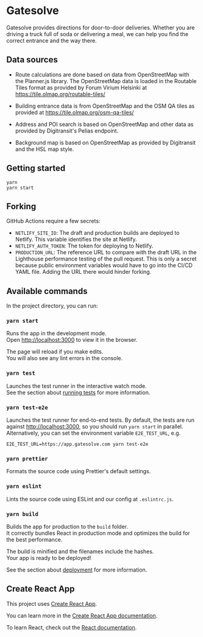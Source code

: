 # Gatesolve

Gatesolve provides directions for door-to-door deliveries.
Whether you are driving a truck full of soda or delivering a meal,
we can help you find the correct entrance and the way there.

## Data sources

- Route calculations are done based on data from OpenStreetMap with the Planner.js library.
  The OpenStreetMap data is loaded in the Routable Tiles format as provided by Forum Virium Helsinki
  at https://tile.olmap.org/routable-tiles/

- Building entrance data is from OpenStreetMap and the OSM QA tiles as provided at https://tile.olmap.org/osm-qa-tiles/

- Address and POI search is based on OpenStreetMap and other data as provided by Digitransit's Pelias endpoint.

- Background map is based on OpenStreetMap as provided by Digitransit and the HSL map style.

## Getting started

```
yarn
yarn start
```

## Forking

GitHub Actions require a few secrets:

- `NETLIFY_SITE_ID`: The draft and production builds are deployed to Netlify. This variable identifies the site at Netlify.
- `NETLIFY_AUTH_TOKEN`: The token for deploying to Netlify.
- `PRODUCTION_URL`: The reference URL to compare with the draft URL in the Lighthouse performance testing of the pull request. This is only a secret because public environment variables would have to go into the CI/CD YAML file. Adding the URL there would hinder forking.

## Available commands

In the project directory, you can run:

### `yarn start`

Runs the app in the development mode.<br />
Open [http://localhost:3000](http://localhost:3000) to view it in the browser.

The page will reload if you make edits.<br />
You will also see any lint errors in the console.

### `yarn test`

Launches the test runner in the interactive watch mode.<br />
See the section about [running tests](https://facebook.github.io/create-react-app/docs/running-tests) for more information.

### `yarn test-e2e`

Launches the test runner for end-to-end tests.
By default, the tests are run against [http://localhost:3000](http://localhost:3000),
so you should run `yarn start` in parallel.
Alternatively, you can set the environment variable `E2E_TEST_URL`, e.g.

```
E2E_TEST_URL=https://app.gatesolve.com yarn test-e2e
```

### `yarn prettier`

Formats the source code using Prettier's default settings.

### `yarn eslint`

Lints the source code using ESLint and our config at `.eslintrc.js`.

### `yarn build`

Builds the app for production to the `build` folder.<br />
It correctly bundles React in production mode and optimizes the build for the best performance.

The build is minified and the filenames include the hashes.<br />
Your app is ready to be deployed!

See the section about [deployment](https://facebook.github.io/create-react-app/docs/deployment) for more information.

## Create React App

This project uses [Create React App](https://github.com/facebook/create-react-app).

You can learn more in the [Create React App documentation](https://facebook.github.io/create-react-app/docs/getting-started).

To learn React, check out the [React documentation](https://reactjs.org/).
